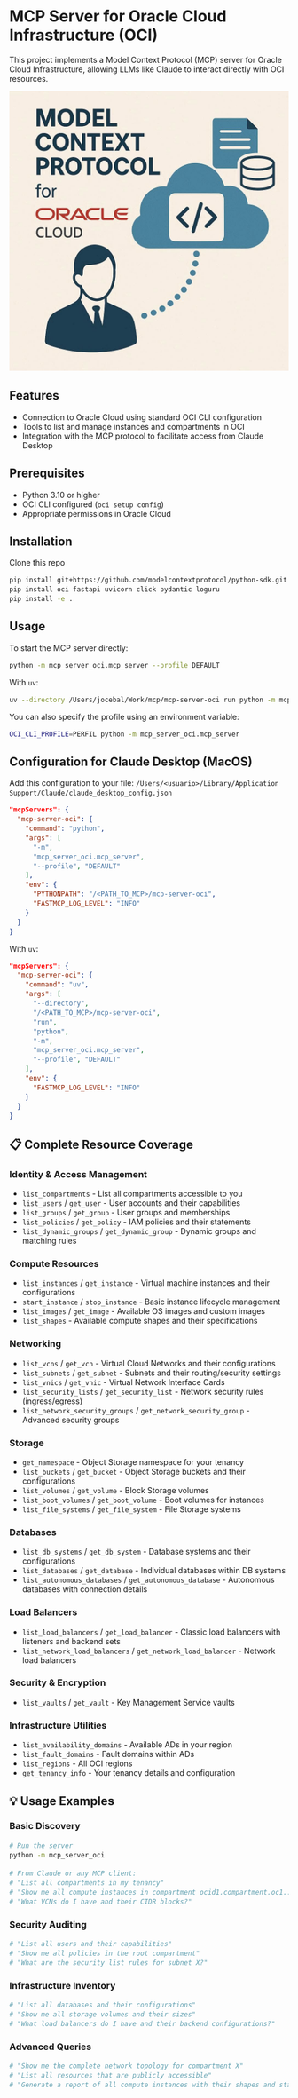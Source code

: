 # MCP Server for Oracle Cloud Infrastructure (OCI)

This project implements a Model Context Protocol (MCP) server for Oracle Cloud Infrastructure, allowing LLMs like Claude to interact directly with OCI resources.

![presentation](/images/front.jpeg)

## Features

- Connection to Oracle Cloud using standard OCI CLI configuration
- Tools to list and manage instances and compartments in OCI
- Integration with the MCP protocol to facilitate access from Claude Desktop

## Prerequisites

- Python 3.10 or higher
- OCI CLI configured (`oci setup config`)
- Appropriate permissions in Oracle Cloud

## Installation

Clone this repo

```bash
pip install git+https://github.com/modelcontextprotocol/python-sdk.git
pip install oci fastapi uvicorn click pydantic loguru
pip install -e .
```

## Usage

To start the MCP server directly:

```bash
python -m mcp_server_oci.mcp_server --profile DEFAULT
```

With `uv`:

```bash
uv --directory /Users/jocebal/Work/mcp/mcp-server-oci run python -m mcp_server_oci.mcp_server --profile DEFAULT
```

You can also specify the profile using an environment variable:

```bash
OCI_CLI_PROFILE=PERFIL python -m mcp_server_oci.mcp_server
```

## Configuration for Claude Desktop (MacOS)

Add this configuration to your file: 
`/Users/<usuario>/Library/Application Support/Claude/claude_desktop_config.json`

```json
"mcpServers": {
  "mcp-server-oci": {
    "command": "python",
    "args": [
      "-m",
      "mcp_server_oci.mcp_server",
      "--profile", "DEFAULT"
    ],
    "env": {
      "PYTHONPATH": "/<PATH_TO_MCP>/mcp-server-oci",
      "FASTMCP_LOG_LEVEL": "INFO"
    }
  }
}
```

With `uv`:

```json
"mcpServers": {
  "mcp-server-oci": {
    "command": "uv",
    "args": [
      "--directory",
      "/<PATH_TO_MCP>/mcp-server-oci",
      "run",
      "python",
      "-m",
      "mcp_server_oci.mcp_server",
      "--profile", "DEFAULT"
    ],
    "env": {
      "FASTMCP_LOG_LEVEL": "INFO"
    }
  }
}
```

## 📋 **Complete Resource Coverage**

### **Identity & Access Management**
- `list_compartments` - List all compartments accessible to you
- `list_users` / `get_user` - User accounts and their capabilities
- `list_groups` / `get_group` - User groups and memberships
- `list_policies` / `get_policy` - IAM policies and their statements
- `list_dynamic_groups` / `get_dynamic_group` - Dynamic groups and matching rules

### **Compute Resources**
- `list_instances` / `get_instance` - Virtual machine instances and their configurations
- `start_instance` / `stop_instance` - Basic instance lifecycle management
- `list_images` / `get_image` - Available OS images and custom images
- `list_shapes` - Available compute shapes and their specifications

### **Networking**
- `list_vcns` / `get_vcn` - Virtual Cloud Networks and their configurations
- `list_subnets` / `get_subnet` - Subnets and their routing/security settings
- `list_vnics` / `get_vnic` - Virtual Network Interface Cards
- `list_security_lists` / `get_security_list` - Network security rules (ingress/egress)
- `list_network_security_groups` / `get_network_security_group` - Advanced security groups

### **Storage**
- `get_namespace` - Object Storage namespace for your tenancy
- `list_buckets` / `get_bucket` - Object Storage buckets and their configurations
- `list_volumes` / `get_volume` - Block Storage volumes
- `list_boot_volumes` / `get_boot_volume` - Boot volumes for instances
- `list_file_systems` / `get_file_system` - File Storage systems

### **Databases**
- `list_db_systems` / `get_db_system` - Database systems and their configurations
- `list_databases` / `get_database` - Individual databases within DB systems
- `list_autonomous_databases` / `get_autonomous_database` - Autonomous databases with connection details

### **Load Balancers**
- `list_load_balancers` / `get_load_balancer` - Classic load balancers with listeners and backend sets
- `list_network_load_balancers` / `get_network_load_balancer` - Network load balancers

### **Security & Encryption**
- `list_vaults` / `get_vault` - Key Management Service vaults

### **Infrastructure Utilities**
- `list_availability_domains` - Available ADs in your region
- `list_fault_domains` - Fault domains within ADs
- `list_regions` - All OCI regions
- `get_tenancy_info` - Your tenancy details and configuration

## 💡 **Usage Examples**

### **Basic Discovery**
```bash
# Run the server
python -m mcp_server_oci

# From Claude or any MCP client:
# "List all compartments in my tenancy"
# "Show me all compute instances in compartment ocid1.compartment.oc1..."
# "What VCNs do I have and their CIDR blocks?"
```

### **Security Auditing**
```bash
# "List all users and their capabilities"
# "Show me all policies in the root compartment"
# "What are the security list rules for subnet X?"
```

### **Infrastructure Inventory**
```bash
# "List all databases and their configurations"
# "Show me all storage volumes and their sizes"
# "What load balancers do I have and their backend configurations?"
```

### **Advanced Queries**
```bash
# "Show me the complete network topology for compartment X"
# "List all resources that are publicly accessible"
# "Generate a report of all compute instances with their shapes and states"
```
